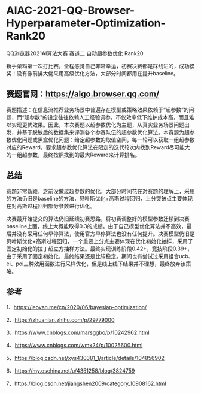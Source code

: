 # AIAC-2021-QQ-Browser-Hyperparameter-Optimization-Rank20

QQ浏览器2021AI算法大赛  赛道二  自动超参数优化  Rank20

新手菜鸡第一次打比赛，全程感觉自己非常幸运，初赛决赛都是踩线进的，成功摸奖！没有像前排大佬采用高级优化方法，大部分时间都用在提升baseline。

## 赛题官网：https://algo.browser.qq.com/

赛题描述：在信息流推荐业务场景中普遍存在模型或策略效果依赖于“超参数”的问题，而“超参数"的设定往往依赖人工经验调参，不仅效率低下维护成本高，而且难以实现更优效果。因此，本次赛题以超参数优化为主题，从真实业务场景问题出发，并基于脱敏后的数据集来评测各个参赛队伍的超参数优化算法。本赛题为超参数优化问题或黑盒优化问题：给定超参数的取值空间，每一轮可以获取一组超参数对应的Reward，要求超参数优化算法在限定的迭代轮次内找到Reward尽可能大的一组超参数，最终按照找到的最大Reward来计算排名。

## 总结
赛题非常新颖，之前没做过超参数的优化，大部分时间花在对赛题的理解上，采用的方法仍旧是baseline的方法，贝叶斯优化+高斯过程回归，上分突破点主要体现在对高斯过程回归部分参数进行优化。

决赛最开始提交的算法仍旧延续初赛思路，将初赛调整好的模型参数迁移到决赛baseline上面，线上大概能取得0.3的成绩。由于自己模型优化算法并不高效，最后并没有采用任何早停算法，使用官方早停算法也没有任何提升。决赛模型仍旧是贝叶斯优化+高斯过程回归，一个重要上分点主要体现在优化初始化抽样，采用了固定初始化的拉丁超立方抽样方法。最终实现训练阶段0.42+，竞技阶段0.39+，由于采用了固定初始化，最终结果还是比较稳定。期间也有尝试过采用组合ucb、ei、poi三种效用函数进行采样优化，但是线上线下结果并不理想，最终放弃该策略。

## 参考
1、https://leovan.me/cn/2020/06/bayesian-optimization/

2、https://zhuanlan.zhihu.com/p/29779000

3、https://www.cnblogs.com/marsggbo/p/10242962.html

4、https://www.cnblogs.com/wmx24/p/10025600.html

5、https://blog.csdn.net/xys430381_1/article/details/104856902

6、https://my.oschina.net/u/4351258/blog/3824759

7、https://blog.csdn.net/jiangshen2009/category_10908162.html
